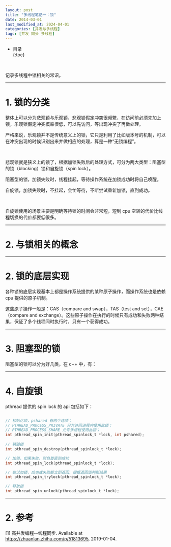 ```yaml
---
layout: post
title: "多线程笔记一：锁"
date: 2014-03-01
last_modified_at: 2024-04-01
categories: [并发与多线程]
tags: [并发 同步 多线程]
---
```


* 目录  
{:toc}
<br/>

记录多线程中锁相关的常识。  

---

# 1. 锁的分类

整体上可以分为悲观锁与乐观锁，悲观锁假定冲突很频繁，在访问前必须先加上锁，乐观锁假定冲突概率很低，可以先访问，等出现冲突了再做处理。  

严格来说，乐观锁并不是传统意义上的锁，它只是利用了比如版本号的机制，可以在冲突出现的时候识别出来并做相应的处理，算是一种“无锁编程”。    

<br/>

悲观锁就是狭义上的锁了，根据加锁失败后的处理方式，可分为两大类型：阻塞型的锁（blocking）锁和自旋锁（spin lock）。  

阻塞型的锁，加锁失败时，线程挂起，等待操作系统在加锁成功时将自己唤醒。  

自旋锁，加锁失败时，不挂起，会忙等待，不断尝试重新加锁，直到成功。   

<br/>  

自旋锁使用的场景主要是明确等待锁的时间会非常短，短到 cpu 空转的代价比线程切换的代价都要低很多。   

---

# 2. 与锁相关的概念  




---

# 2. 锁的底层实现

各种锁的底层实现基本上都是操作系统提供的某种原子操作，而操作系统也是依赖 cpu 提供的原子机制。   

这些原子操作一般是：CAS（compare and swap），TAS（test and set），CAE（compare and exchange）。这些原子操作在执行的时候只有成功和失败两种结果，保证了多个线程同时执行时，只有一个获得成功。   

---

# 3. 阻塞型的锁 

阻塞型的锁可以分为好几类，在 c++ 中，有：  


---

# 4. 自旋锁

pthread 提供的 spin lock 的 api 包括如下：  

```c

// 初始化锁，pshared 有两个选项：
// PTHREAD_PROCESS_PRIVATE 只允许同进程内使用此锁；
// PTHREAD_PROCESS_SHARE 允许多进程使用此锁；  
int pthread_spin_init(pthread_spinlock_t *lock, int pshared); 
                                                              
// 销毁锁        
int pthread_spin_destroy(pthread_spinlock_t *lock); 

// 加锁，如果失败，则自旋直到成功
int pthread_spin_lock(pthread_spinlock_t *lock);    

// 尝试加锁，成功或失败都立即返回，根据返回值判断结果  
int pthread_spin_trylock(pthread_spinlock_t *lock); 

// 释放锁
int pthread_spin_unlock(pthread_spinlock_t *lock);  
```

---

# 2. 参考

[1] 高并发编程--线程同步. Available at https://zhuanlan.zhihu.com/p/51813695, 2019-01-04.    